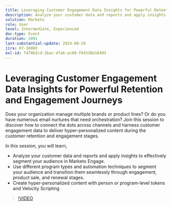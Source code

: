 ```yaml
---
title: Leveraging Customer Engagement Data Insights for Powerful Retention and Engagement Journeys
description: Analyze your customer data and reports and apply insights to effectively segment your audience in Marketo Engage. Use different program types and automation techniques to segment your audience and transition them seamlessly through engagement, product sale, and renewal stages. Create hyper-personalized content with person or program-level tokens and Velocity Scripting
solution: Marketo
role: User
level: Intermediate, Experienced
doc-type: Event
duration: 2091
last-substantial-update: 2024-08-29
jira: KT-16003
exl-id: f470b2cd-2bac-4fa6-ac09-f64336b16493
---
```

# Leveraging Customer Engagement Data Insights for Powerful Retention and Engagement Journeys

Does your organization manage multiple brands or product lines? Or do you have numerous email nurtures that need orchestration? Join this session to discover how to connect the dots across channels and harness customer engagement data to deliver hyper-personalized content during the customer retention and engagement stages.

In this session, you will learn,

* Analyze your customer data and reports and apply insights to effectively segment your audience in Marketo Engage.
* Use different program types and automation techniques to segment your audience and transition them seamlessly through engagement, product sale, and renewal stages.
* Create hyper-personalized content with person or program-level tokens and Velocity Scripting

>[!VIDEO](https://video.tv.adobe.com/v/3432946/?learn=on)
